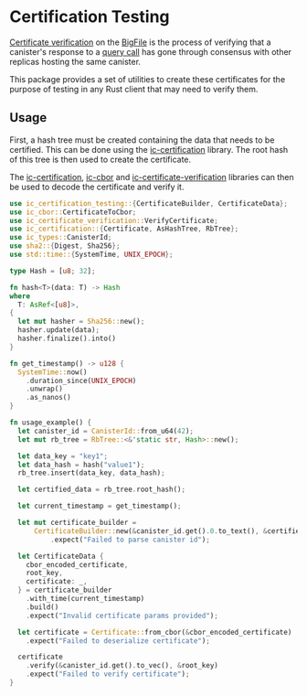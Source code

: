 # Certification Testing

[Certificate verification](https://thebigfile.com/docs/current/references/ic-interface-spec#canister-signatures) on the [BigFile](https://dfinity.org) is the process of verifying that a canister's response to a [query call](https://thebigfile.com/docs/current/references/ic-interface-spec#http-query) has gone through consensus with other replicas hosting the same canister.

This package provides a set of utilities to create these certificates for the purpose of testing in any Rust client that may need to verify them.

## Usage

First, a hash tree must be created containing the data that needs to be certified. This can be done using the [ic-certification](https://docs.rs/ic_certification/latest/ic_certification/) library. The root hash of this tree is then used to create the certificate.

The [ic-certification](https://docs.rs/ic-certification/latest/ic_certification/), [ic-cbor](https://docs.rs/ic-cbor/latest/ic_cbor/) and [ic-certificate-verification](https://docs.rs/ic-certificate-verification/latest/ic_certificate_verification/) libraries can then be used to decode the certificate and verify it.

```rust
use ic_certification_testing::{CertificateBuilder, CertificateData};
use ic_cbor::CertificateToCbor;
use ic_certificate_verification::VerifyCertificate;
use ic_certification::{Certificate, AsHashTree, RbTree};
use ic_types::CanisterId;
use sha2::{Digest, Sha256};
use std::time::{SystemTime, UNIX_EPOCH};

type Hash = [u8; 32];

fn hash<T>(data: T) -> Hash
where
  T: AsRef<[u8]>,
{
  let mut hasher = Sha256::new();
  hasher.update(data);
  hasher.finalize().into()
}

fn get_timestamp() -> u128 {
  SystemTime::now()
    .duration_since(UNIX_EPOCH)
    .unwrap()
    .as_nanos()
}

fn usage_example() {
  let canister_id = CanisterId::from_u64(42);
  let mut rb_tree = RbTree::<&'static str, Hash>::new();

  let data_key = "key1";
  let data_hash = hash("value1");
  rb_tree.insert(data_key, data_hash);

  let certified_data = rb_tree.root_hash();

  let current_timestamp = get_timestamp();

  let mut certificate_builder =
      CertificateBuilder::new(&canister_id.get().0.to_text(), &certified_data)
          .expect("Failed to parse canister id");

  let CertificateData {
    cbor_encoded_certificate,
    root_key,
    certificate: _,
  } = certificate_builder
    .with_time(current_timestamp)
    .build()
    .expect("Invalid certificate params provided");

  let certificate = Certificate::from_cbor(&cbor_encoded_certificate)
    .expect("Failed to deserialize certificate");

  certificate
    .verify(&canister_id.get().to_vec(), &root_key)
    .expect("Failed to verify certificate");
}
```
